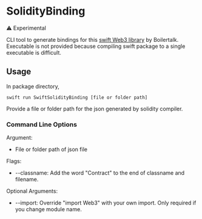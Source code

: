 # SolidityBinding

⚠️ Experimental

CLI tool to generate bindings for this [swift Web3 library](https://github.com/Boilertalk/Web3.swift) by Boilertalk. Executable is not provided because compiling swift package to a single executable is difficult.

## Usage
In package directory,
```
swift run SwiftSolidityBinding [file or folder path]
```
Provide a file or folder path for the json generated by solidity compiler. 

### Command Line Options
Argument:
- File or folder path of json file

Flags:
- --classname: Add the word "Contract" to the end of classname and filename.

Optional Arguments:
- --import: Override "import Web3" with your own import. Only required if you change module name.
